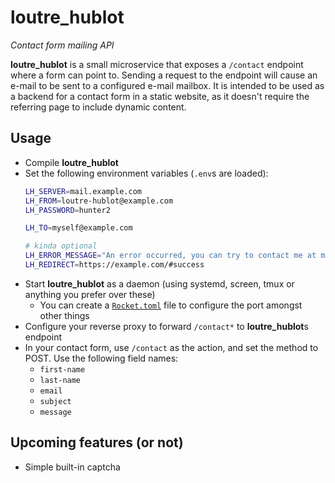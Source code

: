# **loutre_hublot**
_Contact form mailing API_

**loutre_hublot** is a small microservice that exposes a `/contact` endpoint where a form can point to. Sending a request to the endpoint will cause an e-mail to be sent to a configured e-mail mailbox. It is intended to be used as a backend for a contact form in a static website, as it doesn't require the referring page to include dynamic content.

## Usage

  * Compile **loutre_hublot**
  * Set the following environment variables (`.env`s are loaded):
    ```bash
    LH_SERVER=mail.example.com
    LH_FROM=loutre-hublot@example.com
    LH_PASSWORD=hunter2
    
    LH_TO=myself@example.com
    
    # kinda optional
    LH_ERROR_MESSAGE="An error occurred, you can try to contact me at myself@example.com"
    LH_REDIRECT=https://example.com/#success
    ```
  * Start **loutre_hublot** as a daemon (using systemd, screen, tmux or anything you prefer over these)
      * You can create a [`Rocket.toml`](https://rocket.rs/v0.4/guide/configuration/#rockettoml) file to configure the port amongst other things
  * Configure your reverse proxy to forward `/contact*` to **loutre_hublot**s endpoint
  * In your contact form, use `/contact` as the action, and set the method to POST. Use the following field names:
      * `first-name`
      * `last-name`
      * `email`
      * `subject`
      * `message`

## Upcoming features (or not)

  * Simple built-in captcha
